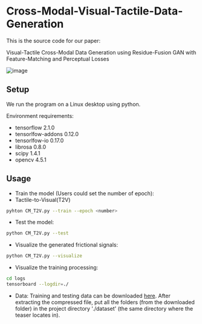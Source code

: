 # Cross-Modal-Visual-Tactile-Data-Generation
This is the source code for our paper: 

Visual-Tactile Cross-Modal Data Generation using Residue-Fusion GAN with Feature-Matching and Perceptual Losses

![image](https://github.com/shaoyuca/Visual-Tactile-Data-Generation/blob/main/dataset/teaser.png)

## Setup

We run the program on a Linux desktop using python.

Environment requirements: 

- tensorflow 2.1.0  
- tensorlfow-addons 0.12.0  
- tensorlfow-io 0.17.0  
- librosa 0.8.0  
- scipy 1.4.1  
- opencv 4.5.1  

## Usage

- Train the model (Users could set the number of epoch):
- Tactile-to-Visual(T2V)
```bash
pyhton CM_T2V.py --train --epoch <number>
```

- Test the model:
```bash
python CM_T2V.py --test
```

- Visualize the generated frictional signals:
```bash
python CM_T2V.py --visualize
```

- Visualize the training processing:
```bash
cd logs
tensorboard --logdir=./
```

- Data: Training and testing data can be downloaded [here](https://drive.google.com/drive/folders/1J6G-KzMinu5XfAzQ2yzPUoy69ZcXWwEV?usp=sharing). After extracting the compressed file, put all the folders (from the downloaded folder) in the project directory './dataset' (the same directory where the teaser locates in).